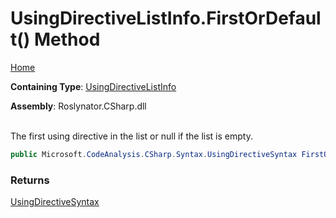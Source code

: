 # UsingDirectiveListInfo\.FirstOrDefault\(\) Method

[Home](../../../../../README.md)

**Containing Type**: [UsingDirectiveListInfo](../README.md)

**Assembly**: Roslynator\.CSharp\.dll

\
The first using directive in the list or null if the list is empty\.

```csharp
public Microsoft.CodeAnalysis.CSharp.Syntax.UsingDirectiveSyntax FirstOrDefault()
```

### Returns

[UsingDirectiveSyntax](https://docs.microsoft.com/en-us/dotnet/api/microsoft.codeanalysis.csharp.syntax.usingdirectivesyntax)

